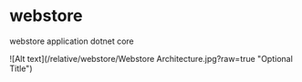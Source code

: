 # webstore
webstore application dotnet core

![Alt text](/relative/webstore/Webstore Architecture.jpg?raw=true "Optional Title")
